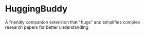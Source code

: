 # HuggingBuddy
A friendly companion extension that "hugs" and simplifies complex research papers for better understanding.
